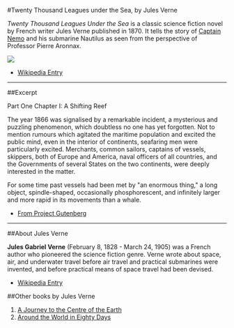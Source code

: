 #Twenty Thousand Leagues under the Sea, by Jules Verne

*Twenty Thousand Leagues Under the Sea* is a classic science fiction novel 
by French writer Jules Verne published in 1870. It tells the story of [Captain Nemo](http://en.wikipedia.org/wiki/Captain_Nemo)
and his submarine Nautilus as seen from the perspective of Professor Pierre Aronnax.

![](http://upload.wikimedia.org/wikipedia/commons/4/4e/20000_title_0a.jpg)

- [Wikipedia Entry](http://en.wikipedia.org/wiki/Twenty_Thousand_Leagues_Under_the_Sea)

********************************************************************************************************************

##Excerpt

Part One
Chapter I: A Shifting Reef

The year 1866 was signalised by a remarkable incident, a mysterious and puzzling phenomenon, which doubtless no one has yet forgotten. Not to mention rumours which agitated the maritime population and excited the public mind, even in the interior of continents, seafaring men were particularly excited. Merchants, common sailors, captains of vessels, skippers, both of Europe and America, naval officers of all countries, and the Governments of several States on the two continents, were deeply interested in the matter.

For some time past vessels had been met by "an enormous thing," a long object, spindle-shaped, occasionally phosphorescent, and infinitely larger and more rapid in its movements than a whale.

- [From Project Gutenberg](http://www.gutenberg.org/ebooks/164)

********************************************************************************************************************

##About Jules Verne

**Jules Gabriel Verne** (February 8, 1828 - March 24, 1905) was a French author who pioneered the science fiction genre. Verne wrote about space, air, and underwater travel before air travel and practical submarines were invented, and before practical means of space travel had been devised.

- [Wikipedia Entry](http://en.wikipedia.org/wiki/Jules_Verne)

##Other books by Jules Verne

1. [A Journey to the Centre of the Earth](http://en.wikipedia.org/wiki/A_Journey_to_the_Center_of_the_Earth)
2. [Around the World in Eighty Days](http://en.wikipedia.org/wiki/Around_the_World_in_Eighty_Days)